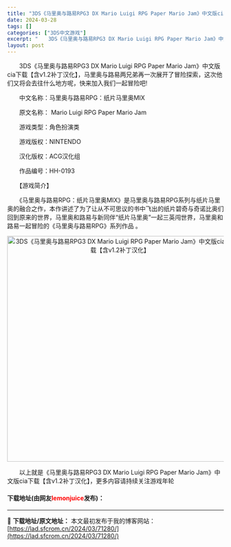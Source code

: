 ```yaml
---
title: "3DS《马里奥与路易RPG3 DX Mario Luigi RPG Paper Mario Jam》中文版cia下载【含v1.2补丁汉化】"
date: 2024-03-28
tags: []
categories: ["3DS中文游戏"]
excerpt: "　　3DS《马里奥与路易RPG3 DX Mario Luigi RPG Paper Mario Jam》中文版cia下载【含v1.2补丁汉化】，马里奥与路易两兄弟再一次展开了冒险探索，这次他们又将会去往什么地方呢，快来加入我们一起冒险吧! 　　中文名称：马里奥与路易RPG：纸片马里奥MIX 　　原文&hellip;"
layout: post
---
```


 <p>　　3DS《马里奥与路易RPG3 DX Mario Luigi RPG Paper Mario Jam》中文版cia下载【含v1.2补丁汉化】，马里奥与路易两兄弟再一次展开了冒险探索，这次他们又将会去往什么地方呢，快来加入我们一起冒险吧!</p> <p>　　中文名称：马里奥与路易RPG：纸片马里奥MIX</p> <p>　　原文名称： Mario Luigi RPG Paper Mario Jam</p> <p>　　游戏类型：角色扮演类</p> <p>　　游戏版权：NINTENDO</p> <p>　　汉化版权：ACG汉化组</p> <p>　　作品编号：HH-0193</p> <p>　　【游戏简介】</p> <p>　　《马里奥与路易RPG：纸片马里奥MIX》是马里奥与路易RPG系列与纸片马里奥的融合之作，本作讲述了为了让从不可思议的书中飞出的纸片碧奇与奇诺比奥们回到原来的世界，马里奥和路易与新同伴&ldquo;纸片马里奥&rdquo;一起三英闯世界，马里奥和路易一起冒险的《马里奥与路易RPG》系列作品 。</p> <p align="center"><img align="" border="0" src="https://lad.sfcrom.cn/wp-content/uploads/2024/03/20240328_66054abccfe82.jpg" width="525" alt="3DS《马里奥与路易RPG3 DX Mario Luigi RPG Paper Mario Jam》中文版cia下载【含v1.2补丁汉化】" /></p> <p>　　以上就是《马里奥与路易RPG3 DX Mario Luigi RPG Paper Mario Jam》中文版cia下载【含v1.2补丁汉化】，更多内容请持续关注游戏年轮</p> <p><h4>下载地址(由网友<font color="red">lemonjuice</font>发布)：</h4></p> 

---
📖 **下载地址/原文地址：** 本文最初发布于我的博客网站：[https://lad.sfcrom.cn/2024/03/71280/](https://lad.sfcrom.cn/2024/03/71280/)
